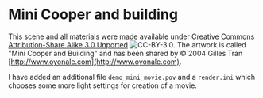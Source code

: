 # Mini Cooper and building

This scene and all materials were made available under [Creative Commons Attribution-Share Alike 3.0 Unported](http://creativecommons.org/licenses/by/3.0/) ![CC-BY-3.0](https://creativecommons.org/images/public/somerights20.gif).
The artwork is called "Mini Cooper and Building" and has been shared by &copy; 2004 Gilles Tran [http://www.oyonale.com](http://www.oyonale.com).

I have added an additional file `demo_mini_movie.pov` and a `render.ini` which chooses some more light settings for creation of a movie.
